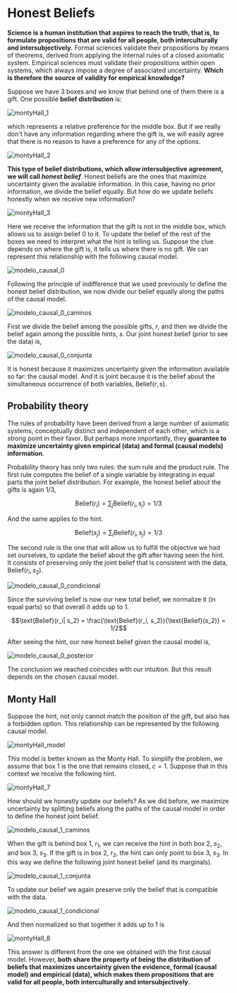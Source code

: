 # Honest Beliefs

**Science is a human institution that aspires to reach the truth, that is, to formulate propositions that are valid for all people, both interculturally and intersubjectively.**
Formal sciences validate their propositions by means of theorems, derived from applying the internal rules of a closed axiomatic system.
Empirical sciences must validate their propositions within open systems, which always impose a degree of associated uncertainty.
**Which is therefore the source of validity for empirical knowledge?**

Suppose we have 3 boxes and we know that behind one of them there is a gift.
One possible **belief distribution** is:

![montyHall_1](./figures/montyHall_1.png)

which represents a relative preference for the middle box.
But if we really don't have any information regarding where the gift is, we will easily agree that there is no reason to have a preference for any of the options.

![montyHall_2](./figures/montyHall_2.png)

**This type of belief distributions, which allow intersubjective agreement, we will call _honest belief_**.
Honest beliefs are the ones that maximize uncertainty given the available information.
In this case, having no prior information, we divide the belief equally.
But how do we update beliefs honestly when we receive new information?

![montyHall_3](./figures/montyHall_3.png)

Here we receive the information that the gift is not in the middle box, which allows us to assign belief 0 to it.
To update the belief of the rest of the boxes we need to interpret what the hint is telling us.
Suppose the clue depends on where the gift is, it tells us where there is no gift.
We can represent this relationship with the following causal model.

![modelo_causal_0](./figures/modelo_causal_0.png)

Following the principle of indifference that we used previously to define the honest belief distribution, we now divide our belief equally along the paths of the causal model.

![modelo_causal_0_caminos](./figures/modelo_causal_0_caminos.png)

First we divide the belief among the possible gifts, $r$, and then we divide the belief again among the possible hints, $s$.
Our joint honest belief (prior to see the data) is, 

![modelo_causal_0_conjunta](./figures/modelo_causal_0_conjunta.png)

It is honest because it maximizes uncertainty given the information available so far: the causal model.
And it is joint because it is the belief about the simultaneous occurrence of both variables, $\text{Belief}(r,s)$.

## Probability theory

The rules of probability have been derived from a large number of axiomatic systems, conceptually distinct and independent of each other, which is a strong point in their favor.
But perhaps more importantly, they **guarantee to maximize uncertainty given empirical (data) and formal (causal models) information**.

Probability theory has only two rules: the sum rule and the product rule.
The first rule computes the belief of a single variable by integrating in equal parts the joint belief distribution.
For example, the honest belief about the gifts is again 1/3,

$$\text{Belief}(r_i) = \sum_j \text{Belief}(r_i, s_j) = 1/3$$

And the same applies to the hint.

$$\text{Belief}(s_j) = \sum_i \text{Belief}(r_i, s_j) = 1/3$$

The second rule is the one that will allow us to fulfill the objective we had set ourselves, to update the belief about the gift after having seen the hint.
It consists of preserving only the joint belief that is consistent with the data, $\text{Belief}(r_i, s_2)$.

![modelo_causal_0_condicional](./figures/modelo_causal_0_condicional.png)

Since the surviving belief is now our new total belief, we normalize it (in equal parts) so that overall it adds up to 1.

$$\text{Belief}(r_i| s_2) = \frac{\text{Belief}(r_i, s_2)}{\text{Belief}(s_2)} = 1/2$$

After seeing the hint, our new honest belief given the causal model is, 

![modelo_causal_0_posterior](./figures/modelo_causal_0_posterior.png)

The conclusion we reached coincides with our intuition.
But this result depends on the chosen causal model.

## Monty Hall

Suppose the hint, not only cannot match the position of the gift, but also has a forbidden option.
This relationship can be represented by the following causal model.

![montyHall_model](./figures/montyHall_model.png)

This model is better known as the Monty Hall.
To simplify the problem, we assume that box 1 is the one that remains closed, $c=1$.
Suppose that in this context we receive the following hint.

![montyHall_7](./figures/montyHall_7.png)

How should we honestly update our beliefs?
As we did before, we maximize uncertainty by splitting beliefs along the paths of the causal model in order to define the honest joint belief.

![modelo_causal_1_caminos](./figures/modelo_causal_1_caminos.png)

When the gift is behind box 1, $r_1$, we can receive the hint in both box 2, $s_2$, and box 3, $s_3$.
If the gift is in box 2, $r_2$, the hint can only point to box 3, $s_3$.
In this way we define the following joint honest belief (and its marginals).

![modelo_causal_1_conjunta](./figures/modelo_causal_1_conjunta.png)

To update our belief we again preserve only the belief that is compatible with the data.

![modelo_causal_1_condicional](./figures/modelo_causal_1_condicional.png)

And then normalized so that together it adds up to 1 is

![montyHall_8](./figures/montyHall_8.png)

This answer is different from the one we obtained with the first causal model.
However, **both share the property of being the distribution of beliefs that maximizes uncertainty given the evidence, formal (causal model) and empirical (data), which makes them propositions that are valid for all people, both interculturally and intersubjectively**.








































































